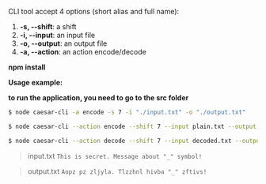 CLI tool accept 4 options (short alias and full name):

1.  **-s, --shift**: a shift
2.  **-i, --input**: an input file
3.  **-o, --output**: an output file
4.  **-a, --action**: an action encode/decode

**npm install**

**Usage example:**

**to run the application, you need to go to the src folder**

```bash
$ node caesar-cli -a encode -s 7 -i "./input.txt" -o "./output.txt"
```

```bash
$ node caesar-cli --action encode --shift 7 --input plain.txt --output encoded.txt
```

```bash
$ node caesar-cli --action decode --shift 7 --input decoded.txt --output plain.txt
```

> input.txt
> `This is secret. Message about "_" symbol!`

> output.txt
> `Aopz pz zljyla. Tlzzhnl hivba "_" zftivs!`